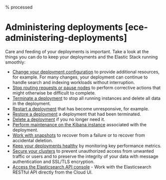% processed

# Administering deployments [ece-administering-deployments]

Care and feeding of your deployments is important. Take a look at the things you can do to keep your deployments and the Elastic Stack running smoothly:

* [Change your deployment configuration](../../../deploy-manage/deploy/cloud-enterprise/working-with-deployments.md) to provide additional resources, for example. For many changes, your deployment can continue to handle search and indexing workloads without interruption.
* [Stop routing requests or pause nodes](../../../deploy-manage/maintenance/ece/deployments-maintenance.md) to perform corrective actions that might otherwise be difficult to complete.
* [Terminate a deployment](../../../deploy-manage/uninstall/delete-a-cloud-deployment.md) to stop all running instances and delete all data in the deployment.
* [Restart a deployment](../../../deploy-manage/maintenance/start-stop-services/restart-an-ece-deployment.md) that has become unresponsive, for example.
* [Restore a deployment](../../../deploy-manage/uninstall/delete-a-cloud-deployment.md) a deployment that had been terminated.
* [Delete a deployment](../../../deploy-manage/uninstall/delete-a-cloud-deployment.md) if you no longer need it.
* [Perform maintenance on the Kibana instance](../../../deploy-manage/maintenance.md) associated with the deployment.
* [Work with snapshots](../../../deploy-manage/tools/snapshot-and-restore.md) to recover from a failure or to recover from accidental deletion.
* [Keep your deployments healthy](../../../deploy-manage/deploy/cloud-enterprise/working-with-deployments.md) by monitoring key performance metrics.
* [Secure your clusters](../../../deploy-manage/users-roles/cluster-or-deployment-auth.md) to prevent unauthorized access from unwanted traffic or users and to preserve the integrity of your data with message authentication and SSL/TLS encryption.
* [Access the Elasticsearch API console](../../../explore-analyze/query-filter/tools/console.md) - Work with the Elasticsearch RESTful API directly from the Cloud UI.

